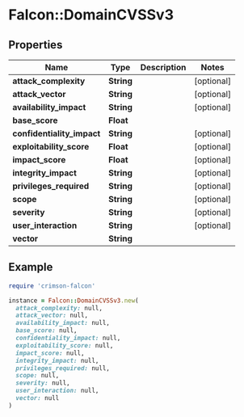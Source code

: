 # Falcon::DomainCVSSv3

## Properties

| Name | Type | Description | Notes |
| ---- | ---- | ----------- | ----- |
| **attack_complexity** | **String** |  | [optional] |
| **attack_vector** | **String** |  | [optional] |
| **availability_impact** | **String** |  | [optional] |
| **base_score** | **Float** |  |  |
| **confidentiality_impact** | **String** |  | [optional] |
| **exploitability_score** | **Float** |  | [optional] |
| **impact_score** | **Float** |  | [optional] |
| **integrity_impact** | **String** |  | [optional] |
| **privileges_required** | **String** |  | [optional] |
| **scope** | **String** |  | [optional] |
| **severity** | **String** |  | [optional] |
| **user_interaction** | **String** |  | [optional] |
| **vector** | **String** |  |  |

## Example

```ruby
require 'crimson-falcon'

instance = Falcon::DomainCVSSv3.new(
  attack_complexity: null,
  attack_vector: null,
  availability_impact: null,
  base_score: null,
  confidentiality_impact: null,
  exploitability_score: null,
  impact_score: null,
  integrity_impact: null,
  privileges_required: null,
  scope: null,
  severity: null,
  user_interaction: null,
  vector: null
)
```

